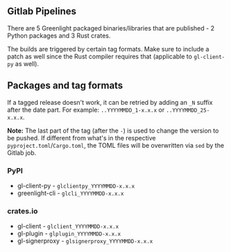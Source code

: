 ## Gitlab Pipelines
There are 5 Greenlight packaged binaries/libraries that are published - 2 Python packages and 3 Rust crates. 

The builds are triggered by certain tag formats. Make sure to include a patch as well since the Rust compiler requires that (applicable to `gl-client-py` as well).

Packages and tag formats
---
If a tagged release doesn't work, it can be retried by adding an `_N` suffix after the date part. For example: `..YYYYMMDD_1-x.x.x` or `..YYYYMMDD_25-x.x.x`.

**Note:** The last part of the tag (after the `-`) is used to change the version to be pushed. If different from what's in the respective `pyproject.toml`/`Cargo.toml`, the TOML files will be overwritten via `sed` by the Gitlab job.

### PyPI
* gl-client-py - `glclientpy_YYYYMMDD-x.x.x`
* greenlight-cli - `glcli_YYYYMMDD-x.x.x`

### crates.io
* gl-client - `glclient_YYYYMMDD-x.x.x`
* gl-plugin - `glplugin_YYYYMMDD-x.x.x`
* gl-signerproxy - `glsignerproxy_YYYYMMDD-x.x.x`
